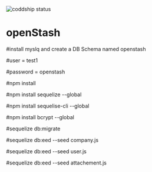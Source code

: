 ![coddship status](https://codeship.com/projects/283337/status)

# openStash

#install myslq and create a DB Schema named openstash

#user = test1

#password = openstash

#npm install

#npm install sequelize --global

#npm install sequelise-cli --global

#npm install bcrypt --global

#sequelize db:migrate

#sequelize db:eed --seed company.js

#sequelize db:eed --seed user.js



#sequelize db:eed --seed attachement.js



